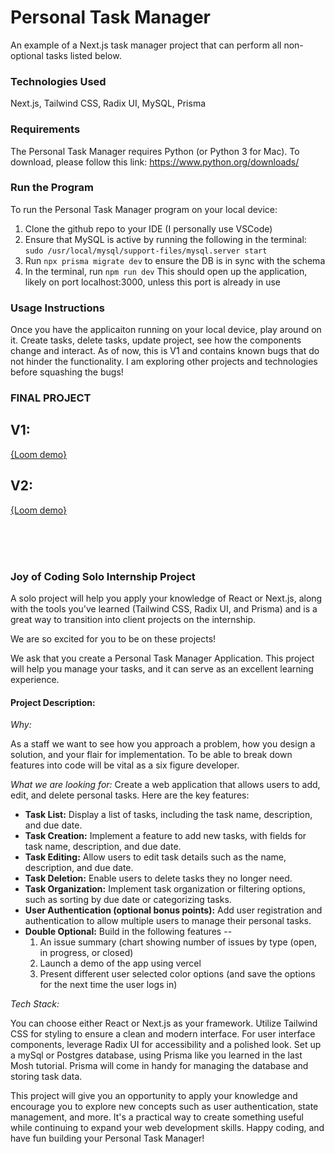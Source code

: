# Personal Task Manager
An example of a Next.js task manager project that can perform all non-optional tasks listed below.

### Technologies Used
Next.js, Tailwind CSS, Radix UI, MySQL, Prisma

### Requirements
The Personal Task Manager requires Python (or Python 3 for Mac). To download, please follow this link: https://www.python.org/downloads/

### Run the Program
To run the Personal Task Manager program on your local device:
1. Clone the github repo to your IDE (I personally use VSCode)
2. Ensure that MySQL is active by running the following in the terminal: `sudo /usr/local/mysql/support-files/mysql.server start`
3. Run `npx prisma migrate dev` to ensure the DB is in sync with the schema
4. In the terminal, run `npm run dev`
This should open up the application, likely on port localhost:3000, unless this port is already in use

### Usage Instructions
Once you have the applicaiton running on your local device, play around on it. Create tasks, delete tasks, update project, see how the components change and interact.
As of now, this is V1 and contains known bugs that do not hinder the functionality. I am exploring other projects and technologies before squashing the bugs!

### FINAL PROJECT 
## V1:
[{Loom demo}](https://www.loom.com/share/87481db15eb14eb49e943609f9a55567?sid=800c265e-328b-42d0-b6b6-5167f2ca8488)
<br />
## V2:
[{Loom demo}](https://www.loom.com/share/6890d2cfe03642c8bc5edf65f4c0dff9?sid=12d30c7d-d8a7-480a-92f2-b56c11f2d99e)

<br />
<br />
<br />

### Joy of Coding Solo Internship Project

A solo project will help you apply your knowledge of React or Next.js, along with the tools you've learned (Tailwind CSS, Radix UI, and Prisma) and is a great way to transition into client projects on the internship.

We are so excited for you to be on these projects!

We ask that you create a Personal Task Manager Application. This project will help you manage your tasks, and it can serve as an excellent learning experience.

<h4>Project Description:</h4>

_Why:_ 

As a staff we want to see how you approach a problem, how you design a solution, and your flair for implementation. To be able to break down features into code will be vital as a six figure developer.
 
 
_What we are looking for:_
Create a web application that allows users to add, edit, and delete personal tasks. Here are the key features:

- **Task List:** Display a list of tasks, including the task name, description, and due date.
- **Task Creation:** Implement a feature to add new tasks, with fields for task name, description, and due date.
- **Task Editing:** Allow users to edit task details such as the name, description, and due date.
- **Task Deletion:** Enable users to delete tasks they no longer need.
- **Task Organization:** Implement task organization or filtering options, such as sorting by due date or categorizing tasks.
- **User Authentication (optional bonus points):** Add user registration and authentication to allow multiple users to manage their personal tasks.
- **Double Optional:** Build in the following features -- 
   1. An issue summary (chart showing number of issues by type (open, in progress, or closed)
   2. Launch a demo of the app using vercel
   3. Present different user selected color options (and save the options for the next time the user logs in)


_Tech Stack:_

You can choose either React or Next.js as your framework. Utilize Tailwind CSS for styling to ensure a clean and modern interface. For user interface components, leverage Radix UI for accessibility and a polished look. Set up a mySql or Postgres database, using Prisma like you learned in the last Mosh tutorial. Prisma will come in handy for managing the database and storing task data.

This project will give you an opportunity to apply your knowledge and encourage you to explore new concepts such as user authentication, state management, and more. It's a practical way to create something useful while continuing to expand your web development skills. Happy coding, and have fun building your Personal Task Manager!
